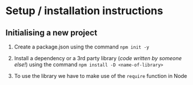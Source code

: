 # Setup / installation instructions

## Initialising a new project

1. Create a package.json using the command `npm init -y`

2. Install a dependency or a 3rd party library (_code written by someone else!_) using the command `npm install -D <name-of-library>`

3. To use the library we have to make use of the `require` function in Node